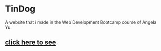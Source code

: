 # TinDog
A website that i made in the Web Development Bootcamp course of Angela Yu.
## [click here to see](https://guilherme-galvao-souza.github.io/TinDog/)
